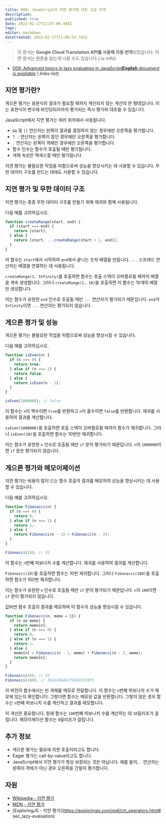 ```yaml
---
title: 009: JavaScript의 지연 평가에 대한 고급 주제
description: 
published: true
date: 2023-02-17T11:07:00.448Z
tags: 
editor: markdown
dateCreated: 2023-02-17T11:06:53.743Z
---
```


> 이 문서는 **Google Cloud Translation API를 사용해 자동 번역**되었습니다.
어떤 문서는 원문을 읽는게 나을 수도 있습니다.{.is-info}



- [009: Advanced topics in lazy evaluation in JavaScript***English** document is available*](/en/Knowledge-base/Functional_JavaScript/Learning/009-advanced-topics-in-lazy-evaluation-in-javascript)
{.links-list}


## 지연 평가란?
게으른 평가는 표현식의 결과가 필요할 때까지 계산되지 않는 계산의 한 형태입니다. 이는 표현식이 변수에 바인딩되자마자 평가되는 즉시 평가와 대조될 수 있습니다.

JavaScript에서 지연 평가는 여러 위치에서 사용됩니다.

- `&&` 및 `||` 연산자는 왼쪽이 결과를 결정하지 않는 경우에만 오른쪽을 평가합니다.
- `? :` 연산자는 왼쪽이 참인 경우에만 오른쪽을 평가합니다.
- `.` 연산자는 왼쪽이 객체인 경우에만 오른쪽을 평가합니다.
- 함수 인수는 함수가 호출될 때만 평가됩니다.
- 개체 속성은 액세스할 때만 평가됩니다.

지연 평가는 불필요한 작업을 피함으로써 성능을 향상시키는 데 사용할 수 있습니다. 무한 데이터 구조를 만드는 데에도 사용할 수 있습니다.

## 지연 평가 및 무한 데이터 구조
지연 평가는 종종 무한 데이터 구조를 만들기 위해 재귀와 함께 사용됩니다.

다음 예를 고려하십시오.

```javascript
function createRange(start, end) {
  if (start === end) {
    return [start];
  } else {
    return [start, ...createRange(start + 1, end)];
  }
}
```

이 함수는 `start`에서 시작하여 `end`에서 끝나는 숫자 배열을 만듭니다. `...` 스프레드 연산자는 배열을 연결하는 데 사용됩니다.

`createRange(1, Infinity)`를 호출하면 함수는 호출 스택이 오버플로될 때까지 배열을 계속 생성합니다. 그러나 `createRange(1, 10)`을 호출하면 이 함수는 10개의 배열만 생성합니다.

이는 함수가 유한한 `end` 인수로 호출될 때만 `...` 연산자가 평가되기 때문입니다. `end`가 `Infinity`이면 `...` 연산자는 평가되지 않습니다.

## 게으른 평가 및 성능
게으른 평가는 불필요한 작업을 피함으로써 성능을 향상시킬 수 있습니다.

다음 예를 고려하십시오.

```javascript
function isEven(n) {
  if (n === 0) {
    return true;
  } else if (n === 1) {
    return false;
  } else {
    return isEven(n - 2);
  }
}

isEven(1000000); // false
```

이 함수는 `n`이 짝수이면 `true`를 반환하고 `n`이 홀수이면 `false`를 반환합니다. 재귀를 사용하여 결과를 계산합니다.

`isEven(1000000)`을 호출하면 호출 스택이 오버플로될 때까지 함수가 재귀합니다. 그러나 `isEven(10)`을 호출하면 함수는 10번만 재귀합니다.

이는 함수가 유한한 `n` 인수로 호출될 때만 `if` 문이 평가되기 때문입니다. `n`이 `1000000`이면 `if` 문은 평가되지 않습니다.

## 게으른 평가와 메모이제이션
지연 평가는 비용이 많이 드는 함수 호출의 결과를 메모하여 성능을 향상시키는 데 사용할 수 있습니다.

다음 예를 고려하십시오.

```javascript
function Fibonacci(n) {
  if (n === 0) {
    return 0;
  } else if (n === 1) {
    return 1;
  } else {
    return Fibonacci(n - 1) + Fibonacci(n - 2);
  }
}

Fibonacci(10); // 55
```

이 함수는 `n`번째 피보나치 수를 계산합니다. 재귀를 사용하여 결과를 계산합니다.

`Fibonacci(10)`을 호출하면 함수는 10번 재귀합니다. 그러나 `Fibonacci(100)`을 호출하면 함수가 100번 재귀합니다.

이는 함수가 유한한 `n` 인수로 호출될 때만 `if` 문이 평가되기 때문입니다. `n`이 `100`이면 `if` 문이 평가되지 않습니다.

값비싼 함수 호출의 결과를 메모하여 이 함수의 성능을 향상시킬 수 있습니다.

```javascript
function Fibonacci(n, memo = {}) {
  if (n in memo) {
    return memo[n];
  } else if (n === 0) {
    return 0;
  } else if (n === 1) {
    return 1;
  } else {
    memo[n] = Fibonacci(n - 1, memo) + Fibonacci(n - 2, memo);
    return memo[n];
  }
}

Fibonacci(10); // 55
Fibonacci(100); // 354224848179261915075
```

이 버전의 함수에서는 빈 개체를 메모로 전달합니다. 이 함수는 `n`번째 피보나치 수가 메모에 있는지 확인합니다. 그렇다면 함수는 메모된 값을 반환합니다. 그렇지 않은 경우 함수는 `n`번째 피보나치 수를 계산하고 결과를 메모합니다.

이 개선은 중요합니다. 원래 함수는 `100`번째 피보나치 수를 계산하는 데 `10`밀리초가 걸립니다. 메모이제이션 함수는 `0`밀리초가 걸립니다.

## 추가 정보
- 게으른 평가는 필요에 의한 호출이라고도 합니다.
- Eager 평가는 call-by-value라고도 합니다.
- JavaScript에서 지연 평가가 항상 보장되는 것은 아닙니다. 예를 들어, `.` 연산자는 왼쪽이 객체가 아닌 경우 오른쪽을 간절히 평가합니다.

## 자원
- [Wikipedia - 지연 평가](https://en.wikipedia.org/wiki/Lazy_evaluation)
- [MDN - 지연 평가](https://developer.mozilla.org/en-US/docs/Glossary/Lazy_evaluation)
- [ExploringJS - 지연 평가](https://exploringjs.com/es6/ch_operators.html# sec_lazy-evaluation)